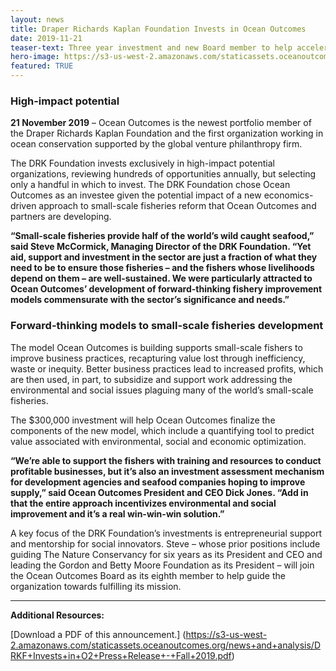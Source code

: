```yaml
---
layout: news
title: Draper Richards Kaplan Foundation Invests in Ocean Outcomes
date: 2019-11-21
teaser-text: Three year investment and new Board member to help accelerate solutions for small-scale fishing.
hero-image: https://s3-us-west-2.amazonaws.com/staticassets.oceanoutcomes.org/news+and+analysis/hero+images/DRKF-invests-in-O2-hero.jpg
featured: TRUE
---
```

### High-impact potential

**21 November 2019** – Ocean Outcomes is the newest portfolio member of the Draper Richards Kaplan Foundation and the first organization working in ocean conservation supported by the global venture philanthropy firm.

The DRK Foundation invests exclusively in high-impact potential organizations, reviewing hundreds of opportunities annually, but selecting only a handful in which to invest. The DRK Foundation chose Ocean Outcomes as an investee given the potential impact of a new economics-driven approach to small-scale fisheries reform that Ocean Outcomes and partners are developing.

**“Small-scale fisheries provide half of the world’s wild caught seafood,” said Steve McCormick, Managing Director of the DRK Foundation. “Yet aid, support and investment in the sector are just a fraction of what they need to be to ensure those fisheries – and the fishers whose livelihoods depend on them – are well-sustained. We were particularly attracted to Ocean Outcomes’ development of forward-thinking fishery improvement models commensurate with the sector’s significance and needs.”**

### Forward-thinking models to small-scale fisheries development

The model Ocean Outcomes is building supports small-scale fishers to improve business practices, recapturing value lost through inefficiency, waste or inequity. Better business practices lead to increased profits, which are then used, in part, to subsidize and support work addressing the environmental and social issues plaguing many of the world’s small-scale fisheries.

The $300,000 investment will help Ocean Outcomes finalize the components of the new model, which include a quantifying tool to predict value associated with environmental, social and economic optimization.

**“We’re able to support the fishers with training and resources to conduct profitable businesses, but it’s also an investment assessment mechanism for development agencies and seafood companies hoping to improve supply,” said Ocean Outcomes President and CEO Dick Jones. “Add in that the entire approach incentivizes environmental and social improvement and it’s a real win-win-win solution.”**

A key focus of the DRK Foundation’s investments is entrepreneurial support and mentorship for social innovators. Steve – whose prior positions include guiding The Nature Conservancy for six years as its President and CEO and leading the Gordon and Betty Moore Foundation as its President – will join the Ocean Outcomes Board as its eighth member to help guide the organization towards fulfilling its mission.

----

**Additional Resources:**

[Download a PDF of this announcement.] (https://s3-us-west-2.amazonaws.com/staticassets.oceanoutcomes.org/news+and+analysis/DRKF+Invests+in+O2+Press+Release+-+Fall+2019.pdf)

